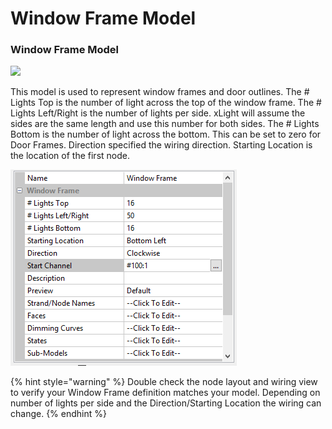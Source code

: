 # Window Frame Model

### Window Frame Model

![](../../../.gitbook/assets/base648543fa503852717f.png)

This model is used to represent window frames and door outlines. The # Lights Top is the number of light across the top of the window frame. The # Lights Left/Right is the number of lights per side. xLight will assume the sides are the same length and use this number for both sides. The # Lights Bottom is the number of light across the bottom. This can be set to zero for Door Frames. Direction specified the wiring direction. Starting Location is the location of the first node.

![](<../../../.gitbook/assets/image (447).png>)

{% hint style="warning" %}
Double check the node layout and wiring view to verify your Window Frame definition matches your model. Depending on number of lights per side and the Direction/Starting Location the wiring can change.
{% endhint %}
